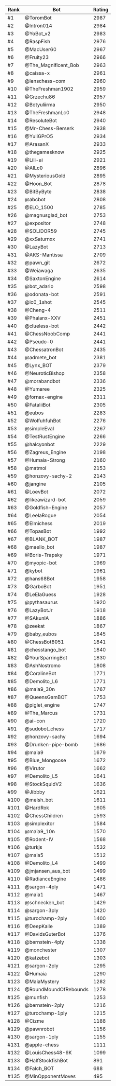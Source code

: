 Rank|Bot|Rating
---|---|---
#1|@ToromBot|2987
#2|@Intron014|2984
#3|@YoBot_v2|2983
#4|@RaspFish|2976
#5|@MacUser60|2967
#6|@Fruity23|2966
#7|@The_Magnificent_Bob|2963
#8|@caissa-x|2961
#9|@lenschess-com|2960
#10|@TheFreshman1902|2959
#11|@Grzechu86|2957
#12|@Botyuliirma|2950
#13|@TheFreshmanLc0|2948
#14|@ResoluteBot|2940
#15|@Mr-Chess-Berserk|2938
#16|@YuliGPrO5|2934
#17|@ArasanX|2933
#18|@thegamesknow|2925
#19|@Lili-ai|2921
#20|@AILc0|2896
#21|@MysteriousGold|2895
#22|@Hoon_Bot|2878
#23|@BitByByte|2838
#24|@abcbot|2808
#25|@ELO_1500|2785
#26|@magnusglad_bot|2753
#27|@expositor|2748
#28|@SOLIDOR59|2745
#29|@xxSaturnxx|2741
#30|@LazyBot|2713
#31|@AKS-Mantissa|2709
#32|@pawn_git|2672
#33|@Weiawaga|2635
#34|@SaxtonEngine|2614
#35|@bot_adario|2598
#36|@odonata-bot|2591
#37|@lc0_1shot|2545
#38|@Cheng-4|2511
#39|@Phalanx-XXV|2451
#40|@clueless-bot|2442
#41|@ChessNoobComp|2441
#42|@Pseudo-0|2441
#43|@ChessatronBot|2435
#44|@admete_bot|2381
#45|@Lynx_BOT|2379
#46|@NeuroticBishop|2358
#47|@morabandbot|2336
#48|@Yumaree|2325
#49|@fornax-engine|2311
#50|@FataliiBot|2305
#51|@eubos|2283
#52|@WolfuhfuhBot|2276
#53|@simpleEval|2267
#54|@TestRustEngine|2266
#55|@halcyonbot|2229
#56|@Zagreus_Engine|2198
#57|@Humaia-Strong|2160
#58|@matmoi|2153
#59|@honzovy-sachy-2|2143
#60|@jangine|2105
#61|@LoevBot|2072
#62|@likeawizard-bot|2059
#63|@Goldfish-Engine|2057
#64|@LeelaRogue|2054
#65|@Elmichess|2019
#66|@TopasBot|1992
#67|@BLANK_BOT|1987
#68|@maello_bot|1987
#69|@Boris-Trapsky|1971
#70|@myopic-bot|1969
#71|@kybot|1961
#72|@hans68Bot|1958
#73|@GarboBot|1951
#74|@LeElaGuess|1928
#75|@pythasaurus|1920
#76|@LazyBotJr|1918
#77|@SAkunIA|1886
#78|@zeekat|1867
#79|@baby_eubos|1845
#80|@ChessBot8051|1841
#81|@chesstango_bot|1840
#82|@YourSparringBot|1830
#83|@AshNostromo|1808
#84|@CoralineBot|1771
#85|@Demolito_L6|1771
#86|@maia9_30n|1767
#87|@QueensGamBOT|1753
#88|@piglet_engine|1747
#89|@The_Marcus|1731
#90|@ai-con|1720
#91|@sudobot_chess|1717
#92|@honzovy-sachy|1694
#93|@Drunken-pipe-bomb|1686
#94|@maia9|1679
#95|@Blue_Mongoose|1672
#96|@Virutor|1662
#97|@Demolito_L5|1641
#98|@StockSquidV2|1636
#99|@Jibbby|1621
#100|@melsh_bot|1611
#101|@HardRok|1605
#102|@ChessChildren|1593
#103|@simplexitor|1584
#104|@maia9_10n|1570
#105|@Rodent-IV|1568
#106|@turkjs|1532
#107|@maia5|1512
#108|@Demolito_L4|1499
#109|@jmjansen_aus_bot|1499
#110|@RadianceEngine|1486
#111|@sargon-4ply|1471
#112|@maia1|1467
#113|@schnecken_bot|1429
#114|@sargon-3ply|1420
#115|@turochamp-2ply|1400
#116|@DeepKalle|1389
#117|@DavidsGuterBot|1376
#118|@bernstein-4ply|1338
#119|@monchester|1307
#120|@katzebot|1303
#121|@sargon-2ply|1295
#122|@Humaia|1290
#123|@MaiaMystery|1282
#124|@RoundMoundOfRebounds|1278
#125|@munfish|1253
#126|@bernstein-2ply|1216
#127|@turochamp-1ply|1215
#128|@Cizme|1188
#129|@pawnrobot|1156
#130|@sargon-1ply|1155
#131|@apple-chess|1111
#132|@LouisChess48-6K|1099
#133|@HalfStockfishBot|891
#134|@Falch_BOT|688
#135|@MinOpponentMoves|495
